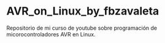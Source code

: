 # AVR_on_Linux_by_fbzavaleta
Repositorio de mi curso de youtube sobre programación de micorocontroladores AVR en Linux.

